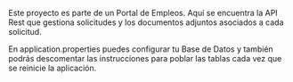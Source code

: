 Este proyecto es parte de un Portal de Empleos. Aquí se encuentra la API Rest que gestiona solicitudes y los documentos adjuntos asociados a cada solicitud.

En application.properties puedes configurar tu Base de Datos y también podrás descomentar las instrucciones para poblar las tablas cada vez que se reinicie la aplicación.

